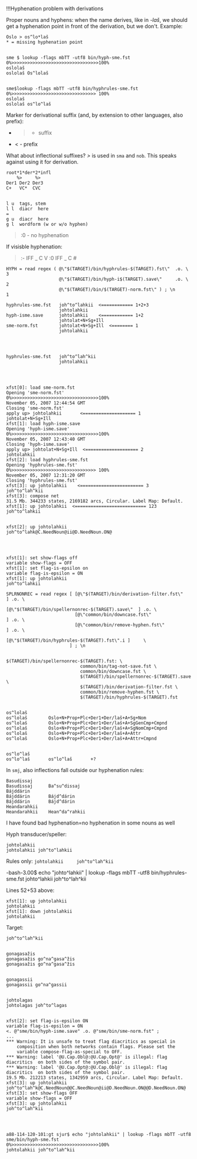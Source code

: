 ﻿!!!Hyphenation problem with derivations

Proper nouns and hyphens: when the name derives, like in _-laš_, we should get
a hyphenation point in front of the derivation, but we don't. Example:

```
Oslo > os^lo*laš
* = missing hyphenation point


sme $ lookup -flags mbTT -utf8 bin/hyph-sme.fst
0%>>>>>>>>>>>>>>>>>>>>>>>>>>>>>>>>>100%
oslolaš
oslolaš Os^lolaš


sme$lookup -flags mbTT -utf8 bin/hyphrules-sme.fst
0%>>>>>>>>>>>>>>>>>>>>>>>>>>>>>>>> 100%
oslolaš
oslolaš os^lo^laš
```

Marker for derivational suffix (and, by extension to other languages, also
prefix):

- > - suffix
- < - prefix

What about inflectional suffixes? _>_ is used in `sma` and `nob`. This
speaks against using it for derivation.

```
root*1*der*2*infl
    %>     %>
Der1 Der2 Der3
C+   VC*  CVC


l u  tags, stem
l l  diacr  here
=
g u  diacr  here
g l  wordform (w or w/o hyphen)
```

> :0 - no hyphenation

If visisble hyphenation:

> :- IFF _ C V
> :0 IFF _ C #

```
HYPH = read regex ( @\"$(TARGET)/bin/hyphrules-$(TARGET).fst\"  .o. \     3
					@\"$(TARGET)/bin/hyph-i$(TARGET).save\"     .o. \     2
					@\"$(TARGET)/bin/$(TARGET)-norm.fst\" ) ; \n          1
```

```
hyphrules-sme.fst   joh^to^lahkii  <============ 1+2+3
                    johtolahkii
hyph-isme.save      johtolahkii    <============ 1+2
                    johtolat+N+Sg+Ill
sme-norm.fst        johtolat+N+Sg+Ill  <======== 1
                    johtolahkii




hyphrules-sme.fst   joh^to^lah^kii
                    johtolahkii




xfst[0]: load sme-norm.fst
Opening 'sme-norm.fst'
0%>>>>>>>>>>>>>>>>>>>>>>>>>>>>>>>>>100%
November 05, 2007 12:44:54 GMT
Closing 'sme-norm.fst'
apply up> johtolahkii       <==================== 1
johtolat+N+Sg+Ill
xfst[1]: load hyph-isme.save
Opening 'hyph-isme.save'
0%>>>>>>>>>>>>>>>>>>>>>>>>>>>>>>>>>100%
November 05, 2007 12:43:40 GMT
Closing 'hyph-isme.save'
apply up> johtolat+N+Sg+Ill  <==================== 2
johtolahkii
xfst[2]: load hyphrules-sme.fst
Opening 'hyphrules-sme.fst'
0%>>>>>>>>>>>>>>>>>>>>>>>>>>>>>>>> 100%
November 05, 2007 12:31:20 GMT
Closing 'hyphrules-sme.fst'
xfst[3]: up johtolahkii    <======================== 3
joh^to^lah^kii
xfst[3]: compose net
31.5 Mb. 344233 states, 2169182 arcs, Circular. Label Map: Default.
xfst[1]: up johtolahkii  <=========================== 123
joh^to^lahkii


xfst[2]: up johtolahkii
joh^to^lahk@C.NeedNoun@ii@D.NeedNoun.ON@




xfst[1]: set show-flags off
variable show-flags = OFF
xfst[1]: set flag-is-epsilon on
variable flag-is-epsilon = ON
xfst[1]: up johtolahkii
joh^to^lahkii
```

```
SPLRNONREC = read regex [ [@\"$(TARGET)/bin/derivation-filter.fst\"     ] .o. \
						  [@\"$(TARGET)/bin/spellernonrec-$(TARGET).save\"  ] .o. \
						  [@\"common/bin/downcase.fst\"                 ] .o. \
						  [@\"common/bin/remove-hyphen.fst\"            ] .o. \
						  [@\"$(TARGET)/bin/hyphrules-$(TARGET).fst\".i ]     \
						] ; \n


$(TARGET)/bin/spellernonrec-$(TARGET).fst: \
							common/bin/tag-not-save.fst \
							common/bin/downcase.fst \
							$(TARGET)/bin/spellernonrec-$(TARGET).save \
							$(TARGET)/bin/derivation-filter.fst \
							common/bin/remove-hyphen.fst \
							$(TARGET)/bin/hyphrules-$(TARGET).fst


os^lolaš
os^lolaš        Oslo+N+Prop+Plc+Der1+Der/laš+A+Sg+Nom
os^lolaš        Oslo+N+Prop+Plc+Der1+Der/laš+A+SgGenCmp+Cmpnd
os^lolaš        Oslo+N+Prop+Plc+Der1+Der/laš+A+SgNomCmp+Cmpnd
os^lolaš        Oslo+N+Prop+Plc+Der1+Der/laš+A+Attr
os^lolaš        Oslo+N+Prop+Plc+Der1+Der/laš+A+Attr+Cmpnd


os^lo^laš
os^lo^laš       os^lo^laš       +?
```

In `smj`, also inflections fall outside our hyphenation rules:

```
Basudissaj
Basudissaj      Ba^su^dissaj
Bájddárin
Bájddárin       Bájd^dárin
Bájddárin       Bájd^dárin
Heandarahkii
Heandarahkii    Hean^da^rahkii
```

I have found bad hyphenation=no hyphenation in some nouns as well

Hyph transducer/speller:

```
johtolahkii
johtolahkii joh^to^lahkii
```

Rules only:
`johtolahkii     joh^to^lah^kii`

-bash-3.00$ echo "johto^lahkii" | lookup -flags mbTT -utf8 bin/hyphrules-sme.fst
johto^lahkii joh^to^lah^kii

Lines 52+53 above:

```
xfst[1]: up johtolahkii
johtolahkii
xfst[1]: down johtolahkii
johtolahkii
```

Target:

```
joh^to^lah^kii


gonagasažis
gonagasažis go^na^gasa^žis
gonagasažis go^na^gasa^žis


gonagassii
gonagassii go^na^gassii


johtolagas
johtolagas joh^to^lagas


xfst[2]: set flag-is-epsilon ON
variable flag-is-epsilon = ON
<. @"sme/bin/hyph-isme.save" .o. @"sme/bin/sme-norm.fst" ;
...
*** Warning: It is unsafe to treat flag diacritics as special in
    composition when both networks contain flags. Please set the
    variable compose-flag-as-special to OFF.
*** Warning: label '@U.Cap.Obl@:@U.Cap.Opt@' is illegal: flag diacritics  on both sides of the symbol pair.
*** Warning: label '@U.Cap.Opt@:@U.Cap.Obl@' is illegal: flag diacritics  on both sides of the symbol pair.
19.5 Mb. 212213 states, 1342959 arcs, Circular. Label Map: Default.
xfst[3]: up johtolahkii
joh^to^lah^k@C.NeedNoun@@C.NeedNoun@ii@D.NeedNoun.ON@@D.NeedNoun.ON@
xfst[3]: set show-flags OFF
variable show-flags = OFF
xfst[3]: up johtolahkii
joh^to^lah^kii




a88-114-120-101:gt sjur$ echo "johtolahkii" | lookup -flags mbTT -utf8 sme/bin/hyph-sme.fst
0%>>>>>>>>>>>>>>>>>>>>>>>>>>>>>>>>>100%
johtolahkii	joh^to^lah^kii
```
